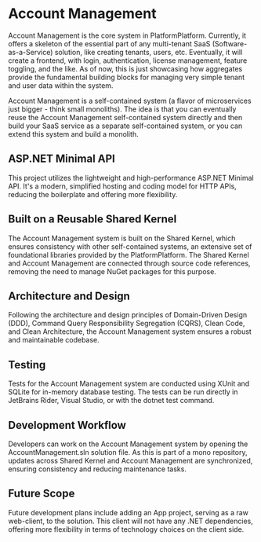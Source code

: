 # Account Management
Account Management is the core system in PlatformPlatform. Currently, it offers a skeleton of the essential part of any multi-tenant SaaS (Software-as-a-Service) solution, like creating tenants, users, etc. Eventually, it will create a frontend, with login, authentication, license management, feature toggling, and the like. As of now, this is just showcasing how aggregates provide the fundamental building blocks for managing very simple tenant and user data within the system.

Account Management is a self-contained system (a flavor of microservices just bigger - think small monoliths). The idea is that you can eventually reuse the Account Management self-contained system directly and then build your SaaS service as a separate self-contained system, or you can extend this system and build a monolith.

## ASP.NET Minimal API
This project utilizes the lightweight and high-performance ASP.NET Minimal API. It's a modern, simplified hosting and coding model for HTTP APIs, reducing the boilerplate and offering more flexibility.

## Built on a Reusable Shared Kernel
The Account Management system is built on the Shared Kernel, which ensures consistency with other self-contained systems, an extensive set of foundational libraries provided by the PlatformPlatform. The Shared Kernel and Account Management are connected through source code references, removing the need to manage NuGet packages for this purpose.

## Architecture and Design
Following the architecture and design principles of Domain-Driven Design (DDD), Command Query Responsibility Segregation (CQRS), Clean Code, and Clean Architecture, the Account Management system ensures a robust and maintainable codebase.

## Testing
Tests for the Account Management system are conducted using XUnit and SQLite for in-memory database testing. The tests can be run directly in JetBrains Rider, Visual Studio, or with the dotnet test command.

## Development Workflow
Developers can work on the Account Management system by opening the AccountManagement.sln solution file. As this is part of a mono repository, updates across Shared Kernel and Account Management are synchronized, ensuring consistency and reducing maintenance tasks.

## Future Scope
Future development plans include adding an App project, serving as a raw web-client, to the solution. This client will not have any .NET dependencies, offering more flexibility in terms of technology choices on the client side.